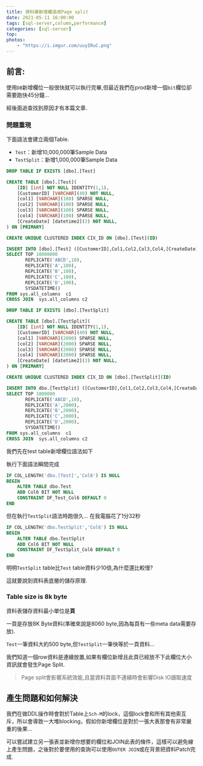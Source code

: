 ```yaml
---
title: 資料庫新增欄造成Page split
date: 2021-05-11 16:00:00
tags: [sql-server,column,performance]
categories: [sql-server]
top:
photos: 
    - "https://i.imgur.com/uuyIRuC.png"
---
```


## 前言:

使用`DB`新增欄位一般很快就可以執行完畢,但最近我們在prod新增一個`bit`欄位卻需要跑快45分鐘...

經後面追查找到原因才有本篇文章.

### 問題重現

下面語法會建立兩個Table.

* `Test`：新增10,000,000筆Sample Data
* `TestSplit`：新增1,000,000筆Sample Data

```sql
DROP TABLE IF EXISTS [dbo].[Test]

CREATE TABLE [dbo].[Test](
	[ID] [int] NOT NULL IDENTITY(1,1),
	[CustomerID] [VARCHAR](40) NOT NULL,
	[col1] [VARCHAR](100) SPARSE NULL,
	[col2] [VARCHAR](100) SPARSE NULL,
	[col3] [VARCHAR](100) SPARSE NULL,
	[col4] [VARCHAR](100) SPARSE NULL,
	[CreateDate] [datetime2](3) NOT NULL,
) ON [PRIMARY]

CREATE UNIQUE CLUSTERED INDEX CIX_ID ON [dbo].[Test](ID)

INSERT INTO [dbo].[Test] ([CustomerID],Col1,Col2,Col3,Col4,[CreateDate])
SELECT TOP 10000000 
	   REPLICATE('ABCD',10),
	   REPLICATE('A',100),
	   REPLICATE('B',100),
	   REPLICATE('C',100),
	   REPLICATE('D',100),
	   SYSDATETIME()
FROM sys.all_columns  c1
CROSS JOIN  sys.all_columns c2

DROP TABLE IF EXISTS [dbo].[TestSplit]

CREATE TABLE [dbo].[TestSplit](
	[ID] [int] NOT NULL IDENTITY(1,1),
	[CustomerID] [VARCHAR](40) NOT NULL,
	[col1] [VARCHAR](2000) SPARSE NULL,
	[col2] [VARCHAR](2000) SPARSE NULL,
	[col3] [VARCHAR](2000) SPARSE NULL,
	[col4] [VARCHAR](2000) SPARSE NULL,
	[CreateDate] [datetime2](3) NOT NULL,
) ON [PRIMARY]

CREATE UNIQUE CLUSTERED INDEX CIX_ID ON [dbo].[TestSplit](ID)

INSERT INTO dbo.[TestSplit] ([CustomerID],Col1,Col2,Col3,Col4,[CreateDate])
SELECT TOP 1000000 
	   REPLICATE('ABCD',10),
	   REPLICATE('A',2000),
	   REPLICATE('B',2000),
	   REPLICATE('C',2000),
	   REPLICATE('D',2000),
	   SYSDATETIME()
FROM sys.all_columns  c1
CROSS JOIN  sys.all_columns c2
```

我們先在test table新增欄位語法如下

執行下面語法瞬間完成

```sql
IF COL_LENGTH('dbo.[Test]','Col6') IS NULL
BEGIN
	ALTER TABLE dbo.Test
    ADD Col6 BIT NOT NULL 
	CONSTRAINT DF_Test_Col6 DEFAULT 0
END
```

但在執行`TestSplit`語法時跑很久...
在我電腦花了1分32秒

```sql
IF COL_LENGTH('dbo.TestSplit','Col6') IS NULL
BEGIN
	ALTER TABLE dbo.TestSplit
    ADD Col6 BIT NOT NULL 
	CONSTRAINT DF_TestSplit_Col6 DEFAULT 0
END
```

明明`TestSplit` table比`Test` table資料少10倍,為什麼還比較慢?

這就要說到資料表底層的儲存原理.

### Table size is 8k byte

資料表儲存資料最小單位是**頁**

一頁是存放8K Byte資料(準確來說是8060 byte,因為每頁有一些meta data需要存放).

`Test`一筆資料大約500 byte,但`TestSplit`一筆快等於一頁資料...

我們知道一個row資料是連續放置,如果有欄位新增且此頁已經放不下此欄位大小資訊就會發生Page Split.

> Page split會影響系統效能,且當資料頁面不連續時會影響Disk IO讀取速度

## 產生問題和如何解決

我們在做DDL操作時會對於Table上`Sch-M`的lock，這個lock會和所有其他索互斥，所以會導致一大堆blocking，假如你新增欄位是對於一張大表那會有非常嚴重的後果...

可以嘗試建立另一張表並新增你想要的欄位和JOIN此表的條件，這樣可以避免線上產生問題，之後對於要使用的查詢可以使用`OUTER JOIN`或在背景把資料Patch完成.
